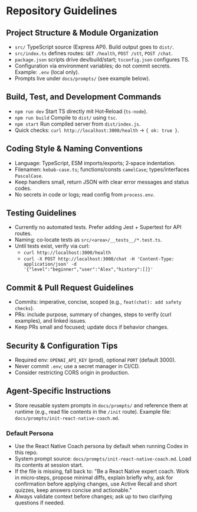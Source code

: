 # Repository Guidelines

## Project Structure & Module Organization

- `src/` TypeScript source (Express API). Build output goes to `dist/`.
- `src/index.ts` defines routes: `GET /health`, `POST /stt`, `POST /chat`.
- `package.json` scripts drive dev/build/start; `tsconfig.json` configures TS.
- Configuration via environment variables; do not commit secrets. Example: `.env` (local only).
- Prompts live under `docs/prompts/` (see example below).

## Build, Test, and Development Commands

- `npm run dev` Start TS directly mit Hot‑Reload (`ts-node`).
- `npm run build` Compile to `dist/` using `tsc`.
- `npm start` Run compiled server from `dist/index.js`.
- Quick checks: `curl http://localhost:3000/health` → `{ ok: true }`.

## Coding Style & Naming Conventions

- Language: TypeScript, ESM imports/exports; 2‑space indentation.
- Filenamen: `kebab-case.ts`; functions/consts `camelCase`; types/interfaces `PascalCase`.
- Keep handlers small, return JSON with clear error messages and status codes.
- No secrets in code or logs; read config from `process.env`.

## Testing Guidelines

- Currently no automated tests. Prefer adding Jest + Supertest for API routes.
- Naming: co‑locate tests as `src/<area>/__tests__/*.test.ts`.
- Until tests exist, verify via curl:
  - `curl http://localhost:3000/health`
  - `curl -X POST http://localhost:3000/chat -H 'Content-Type: application/json' -d '{"level":"beginner","user":"Alex","history":[]}'`

## Commit & Pull Request Guidelines

- Commits: imperative, concise, scoped (e.g., `feat(chat): add safety checks`).
- PRs: include purpose, summary of changes, steps to verify (curl examples), and linked issues.
- Keep PRs small and focused; update docs if behavior changes.

## Security & Configuration Tips

- Required env: `OPENAI_API_KEY` (prod), optional `PORT` (default 3000).
- Never commit `.env`; use a secret manager in CI/CD.
- Consider restricting CORS origin in production.

## Agent-Specific Instructions

- Store reusable system prompts in `docs/prompts/` and reference them at runtime (e.g., read file contents in the `/init` route). Example file: `docs/prompts/init-react-native-coach.md`.

### Default Persona

- Use the React Native Coach persona by default when running Codex in this repo.
- System prompt source: `docs/prompts/init-react-native-coach.md`. Load its contents at session start.
- If the file is missing, fall back to: "Be a React Native expert coach. Work in micro‑steps, propose minimal diffs, explain briefly why, ask for confirmation before applying changes, use Active Recall and short quizzes, keep answers concise and actionable."
- Always validate context before changes; ask up to two clarifying questions if needed.
